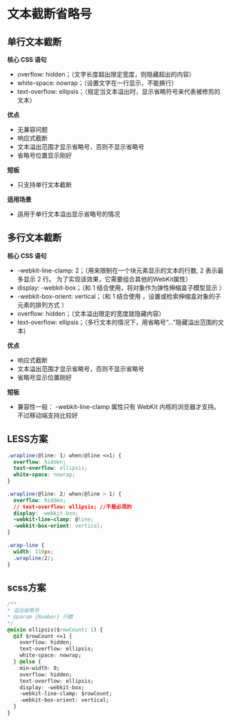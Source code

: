 # 文本截断省略号

## 单行文本截断

**核心 CSS 语句**

* overflow: hidden；（文字长度超出限定宽度，则隐藏超出的内容）
* white-space: nowrap；（设置文字在一行显示，不能换行）
* text-overflow: ellipsis；（规定当文本溢出时，显示省略符号来代表被修剪的文本）

**优点**

* 无兼容问题
* 响应式截断
* 文本溢出范围才显示省略号，否则不显示省略号
* 省略号位置显示刚好

**短板**

* 只支持单行文本截断

**适用场景**

* 适用于单行文本溢出显示省略号的情况

## 多行文本截断

**核心 CSS 语句**

* \-webkit-line-clamp: 2；（用来限制在一个块元素显示的文本的行数, 2 表示最多显示 2 行。 为了实现该效果，它需要组合其他的WebKit属性）
* display: -webkit-box；（和 1 结合使用，将对象作为弹性伸缩盒子模型显示 ）
* \-webkit-box-orient: vertical；（和 1 结合使用 ，设置或检索伸缩盒对象的子元素的排列方式 ）
* overflow: hidden；（文本溢出限定的宽度就隐藏内容）
* text-overflow: ellipsis；（多行文本的情况下，用省略号“…”隐藏溢出范围的文本)

**优点**

* 响应式截断
* 文本溢出范围才显示省略号，否则不显示省略号
* 省略号显示位置刚好

**短板**

* 兼容性一般： -webkit-line-clamp 属性只有 WebKit 内核的浏览器才支持。不过移动端支持比较好

## LESS方案

```css
.wrapline(@line: 1) when(@line <=1) { 
  overflow: hidden; 
  text-overflow: ellipsis; 
  white-space: nowrap; 
} 
 
.wrapline(@line: 2) when(@line > 1) { 
  overflow: hidden; 
  // text-overflow: ellipsis; //不是必须的 
  display: -webkit-box; 
  -webkit-line-clamp: @line; 
  -webkit-box-orient: vertical; 
} 
 
.wrap-line { 
  width: 110px; 
  .wrapline(2); 
}
```

## scss方案

```css
/**
* 溢出省略号
* @param {Number} 行数
*/
@mixin ellipsis($rowCount: 1) {
  @if $rowCount <=1 {
    overflow: hidden;
    text-overflow: ellipsis;
    white-space: nowrap;
  } @else {
    min-width: 0;
    overflow: hidden;
    text-overflow: ellipsis;
    display: -webkit-box;
    -webkit-line-clamp: $rowCount;
    -webkit-box-orient: vertical;
  }
}
```

